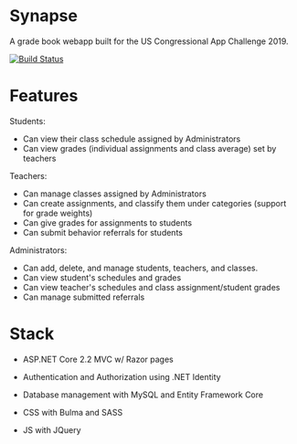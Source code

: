 # Synapse
A grade book webapp built for the US Congressional App Challenge 2019.

[![Build Status](https://travis-ci.com/DrewBritt/Synapse.svg?token=4rByHCezJSmruU5cvesW&branch=master)](https://travis-ci.com/DrewBritt/Synapse)

# Features
Students:
* Can view their class schedule assigned by Administrators
* Can view grades (individual assignments and class average) set by teachers

Teachers:
* Can manage classes assigned by Administrators
* Can create assignments, and classify them under categories (support for grade weights)
* Can give grades for assignments to students
* Can submit behavior referrals for students

Administrators:
* Can add, delete, and manage students, teachers, and classes.
* Can view student's schedules and grades
* Can view teacher's schedules and class assignment/student grades
* Can manage submitted referrals

# Stack
* ASP.NET Core 2.2 MVC w/ Razor pages

* Authentication and Authorization using .NET Identity

* Database management with MySQL and Entity Framework Core

* CSS with Bulma and SASS

* JS with JQuery
